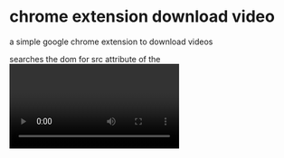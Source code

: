 # chrome extension download video

a simple google chrome extension to download videos

searches the dom for src attribute of the <video> tag and downloads it
